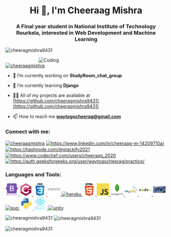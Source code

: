 <h1 align="center">Hi 👋, I'm Cheeraag Mishra</h1>
<h3 align="center">A Final year student in National Institute of Technology Rourkela, interested in Web Development and Machine Learning</h3>

<p align="left"> <img src="https://komarev.com/ghpvc/?username=cheeragmishra9431&label=Profile%20views&color=0e75b6&style=flat" alt="cheeragmishra9431" /> </p>
<img align="right" alt="Coding" width="400" src="https://cdn.dribbble.com/users/934149/screenshots/14906513/media/a67557775535a7650548b65b4ad18cc8.gif"></img>

<p align="left"> <a href="https://twitter.com/cheeraagmishra" target="blank"><img src="https://img.shields.io/twitter/follow/cheeraagmishra?logo=twitter&style=for-the-badge" alt="cheeraagmishra" /></a> </p>

- 🔭 I’m currently working on **StudyRoom_chat_group**

- 🌱 I’m currently learning **Django**

- 👨‍💻 All of my projects are available at [https://github.com/cheeragmishra9431](https://github.com/cheeragmishra9431)

- 📫 How to reach me **waytogocheerag@gmail.com**

<h3 align="left">Connect with me:</h3>
<p align="left">
<a href="https://twitter.com/cheeraagmishra" target="blank"><img align="center" src="https://raw.githubusercontent.com/rahuldkjain/github-profile-readme-generator/master/src/images/icons/Social/twitter.svg" alt="cheeraagmishra" height="30" width="40" /></a>
<a href="https://linkedin.com/in/https://www.linkedin.com/in/cheeraag-m-14209710a/" target="blank"><img align="center" src="https://raw.githubusercontent.com/rahuldkjain/github-profile-readme-generator/master/src/images/icons/Social/linked-in-alt.svg" alt="https://www.linkedin.com/in/cheeraag-m-14209710a/" height="30" width="40" /></a>
<a href="https://hashnode.com/https://hashnode.com/@stackify2021" target="blank"><img align="center" src="https://raw.githubusercontent.com/rahuldkjain/github-profile-readme-generator/master/src/images/icons/Social/hashnode.svg" alt="https://hashnode.com/@stackify2021" height="30" width="40" /></a>
<a href="https://www.codechef.com/users/https://www.codechef.com/users/cheeraag_2020" target="blank"><img align="center" src="https://cdn.jsdelivr.net/npm/simple-icons@3.1.0/icons/codechef.svg" alt="https://www.codechef.com/users/cheeraag_2020" height="30" width="40" /></a>
<a href="https://auth.geeksforgeeks.org/user/https://auth.geeksforgeeks.org/user/waytogocheerag/practice/" target="blank"><img align="center" src="https://raw.githubusercontent.com/rahuldkjain/github-profile-readme-generator/master/src/images/icons/Social/geeks-for-geeks.svg" alt="https://auth.geeksforgeeks.org/user/waytogocheerag/practice/" height="30" width="40" /></a>
</p>

<h3 align="left">Languages and Tools:</h3>
<p align="left"> <a href="https://getbootstrap.com" target="_blank" rel="noreferrer"> <img src="https://raw.githubusercontent.com/devicons/devicon/master/icons/bootstrap/bootstrap-plain-wordmark.svg" alt="bootstrap" width="40" height="40"/> </a> <a href="https://www.w3schools.com/cpp/" target="_blank" rel="noreferrer"> <img src="https://raw.githubusercontent.com/devicons/devicon/master/icons/cplusplus/cplusplus-original.svg" alt="cplusplus" width="40" height="40"/> </a> <a href="https://www.w3schools.com/css/" target="_blank" rel="noreferrer"> <img src="https://raw.githubusercontent.com/devicons/devicon/master/icons/css3/css3-original-wordmark.svg" alt="css3" width="40" height="40"/> </a> <a href="https://expressjs.com" target="_blank" rel="noreferrer"> <img src="https://raw.githubusercontent.com/devicons/devicon/master/icons/express/express-original-wordmark.svg" alt="express" width="40" height="40"/> </a> <a href="https://heroku.com" target="_blank" rel="noreferrer"> <img src="https://www.vectorlogo.zone/logos/heroku/heroku-icon.svg" alt="heroku" width="40" height="40"/> </a> <a href="https://www.w3.org/html/" target="_blank" rel="noreferrer"> <img src="https://raw.githubusercontent.com/devicons/devicon/master/icons/html5/html5-original-wordmark.svg" alt="html5" width="40" height="40"/> </a> <a href="https://developer.mozilla.org/en-US/docs/Web/JavaScript" target="_blank" rel="noreferrer"> <img src="https://raw.githubusercontent.com/devicons/devicon/master/icons/javascript/javascript-original.svg" alt="javascript" width="40" height="40"/> </a> <a href="https://www.mongodb.com/" target="_blank" rel="noreferrer"> <img src="https://raw.githubusercontent.com/devicons/devicon/master/icons/mongodb/mongodb-original-wordmark.svg" alt="mongodb" width="40" height="40"/> </a> <a href="https://www.mysql.com/" target="_blank" rel="noreferrer"> <img src="https://raw.githubusercontent.com/devicons/devicon/master/icons/mysql/mysql-original-wordmark.svg" alt="mysql" width="40" height="40"/> </a> <a href="https://nodejs.org" target="_blank" rel="noreferrer"> <img src="https://raw.githubusercontent.com/devicons/devicon/master/icons/nodejs/nodejs-original-wordmark.svg" alt="nodejs" width="40" height="40"/> </a> <a href="https://www.php.net" target="_blank" rel="noreferrer"> <img src="https://raw.githubusercontent.com/devicons/devicon/master/icons/php/php-original.svg" alt="php" width="40" height="40"/> </a> <a href="https://pugjs.org" target="_blank" rel="noreferrer"> <img src="https://cdn.worldvectorlogo.com/logos/pug.svg" alt="pug" width="40" height="40"/> </a> <a href="https://www.python.org" target="_blank" rel="noreferrer"> <img src="https://raw.githubusercontent.com/devicons/devicon/master/icons/python/python-original.svg" alt="python" width="40" height="40"/> </a> <a href="https://reactjs.org/" target="_blank" rel="noreferrer"> <img src="https://raw.githubusercontent.com/devicons/devicon/master/icons/react/react-original-wordmark.svg" alt="react" width="40" height="40"/> </a> <a href="https://unity.com/" target="_blank" rel="noreferrer"> <img src="https://www.vectorlogo.zone/logos/unity3d/unity3d-icon.svg" alt="unity" width="40" height="40"/> </a> </p>

<p><img align="left" src="https://github-readme-stats.vercel.app/api/top-langs?username=cheeragmishra9431&show_icons=true&locale=en&layout=compact" alt="cheeragmishra9431" /></p>

<p>&nbsp;<img align="center" src="https://github-readme-stats.vercel.app/api?username=cheeragmishra9431&show_icons=true&locale=en" alt="cheeragmishra9431" /></p>

<p><img align="center" src="https://github-readme-streak-stats.herokuapp.com/?user=cheeragmishra9431&" alt="cheeragmishra9431" /></p>
